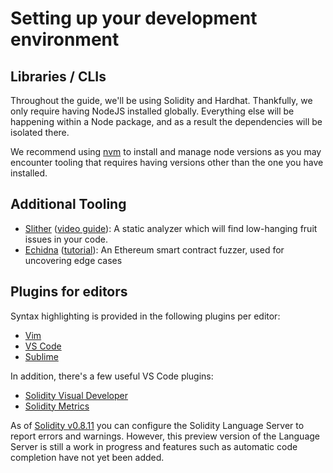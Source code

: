 # Setting up your development environment

## Libraries / CLIs

Throughout the guide, we'll be using Solidity and Hardhat. Thankfully, 
we only require having NodeJS installed globally. Everything else will be happening 
within a Node package, and as a result the dependencies will be isolated there. 

We recommend using [nvm](https://github.com/nvm-sh/nvm#installing-and-updating) to install and manage node versions as you may encounter tooling that requires having versions 
other than the one you have installed.

## Additional Tooling

<!-- what other tools are useful? maybe seth? -->

* [Slither](https://github.com/crytic/slither#how-to-install) ([video guide](https://youtu.be/bakRWW05Uoc)): A static analyzer which
will find low-hanging fruit issues in your code.
* [Echidna](https://github.com/crytic/echidna) ([tutorial](https://medium.com/coinmonks/smart-contract-fuzzing-d9b88e0b0a05)): An Ethereum smart contract fuzzer, used for uncovering edge
cases

## Plugins for editors

Syntax highlighting is provided in the following plugins per editor:
* [Vim](https://github.com/TovarishFin/vim-solidity)
* [VS Code](https://marketplace.visualstudio.com/items?itemName=JuanBlanco.solidity)
* [Sublime](https://packagecontrol.io/packages/Ethereum)

In addition, there's a few useful VS Code plugins:
* [Solidity Visual Developer](https://marketplace.visualstudio.com/items?itemName=tintinweb.solidity-visual-auditor)
* [Solidity Metrics](https://marketplace.visualstudio.com/items?itemName=tintinweb.solidity-metrics)

As of [Solidity v0.8.11](https://blog.soliditylang.org/2021/12/20/solidity-0.8.11-release-announcement/) you can configure the Solidity Language Server to report errors and warnings. However, this preview version of the Language Server is still a work in progress and features such as automatic code completion have not yet been added.
